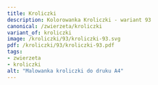```yaml
---
title: Kroliczki
description: Kolorowanka Kroliczki - wariant 93
canonical: /zwierzeta/kroliczki
variant_of: kroliczki
image: /kroliczki/93/kroliczki-93.svg
pdf: /kroliczki/93/kroliczki-93.pdf
tags:
- zwierzeta
- kroliczki
alt: "Malowanka kroliczki do druku A4"
---
```

